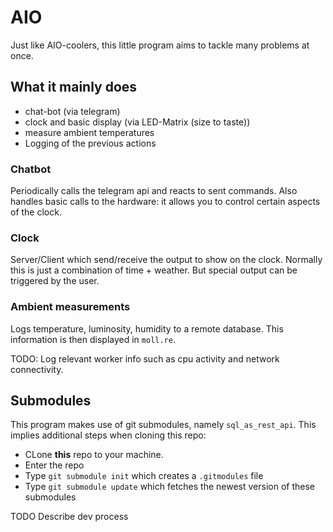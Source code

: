 # AIO

Just like AIO-coolers, this little program aims to tackle many problems at once.


## What it mainly does
* chat-bot (via telegram)
* clock and basic display (via LED-Matrix (size to taste))
* measure ambient temperatures
* Logging of the previous actions


### Chatbot
Periodically calls the telegram api and reacts to sent commands. Also handles basic calls to the hardware: it allows you to control certain aspects of the clock.


### Clock
Server/Client which send/receive the output to show on the clock. Normally this is just a combination of time + weather. But special output can be triggered by the user.

### Ambient measurements
Logs temperature, luminosity, humidity to a remote database. This information is then displayed in `moll.re`.

TODO: Log relevant worker info such as cpu activity and network connectivity.


## Submodules
This program makes use of git submodules, namely `sql_as_rest_api`. This implies additional steps when cloning this repo:

* CLone **this** repo to your machine.
* Enter the repo
* Type `git submodule init` which creates a `.gitmodules` file
* Type `git submodule update` which fetches the newest version of these submodules

TODO Describe dev process